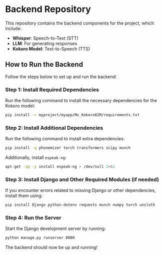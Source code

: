 # Backend Repository

This repository contains the backend components for the project, which include:

- **Whisper**: Speech-to-Text (STT)
- **LLM**: For generating responses
- **Kokoro Model**: Text-to-Speech (TTS)

## How to Run the Backend

Follow the steps below to set up and run the backend:

### Step 1: Install Required Dependencies
Run the following command to install the necessary dependencies for the Kokoro model:
```sh
pip install -r myproject/myapp/Mv_Kokoro82M/requirements.txt
```

### Step 2: Install Additional Dependencies
Run the following command to install extra dependencies:
```sh
pip install -q phonemizer torch transformers scipy munch
```
Additionally, install `espeak-ng`:
```sh
apt-get -qq -y install espeak-ng > /dev/null 2>&1
```

### Step 3: Install Django and Other Required Modules (if needed)
If you encounter errors related to missing Django or other dependencies, install them using:
```sh
pip install Django python-dotenv requests munch numpy torch unsloth
```

### Step 4: Run the Server
Start the Django development server by running:
```sh
python manage.py runserver 8000
```

The backend should now be up and running!

